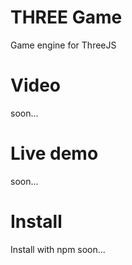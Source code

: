 # THREE Game

Game engine for ThreeJS

# Video

soon...

# Live demo

soon...

# Install

Install with npm
soon...
